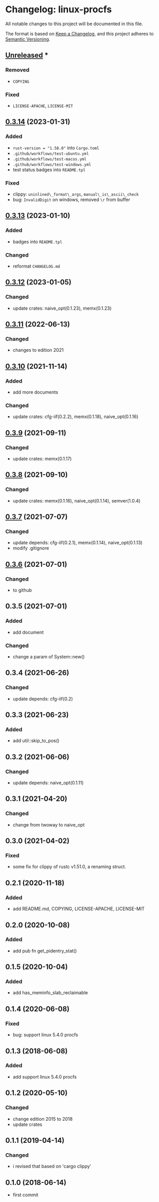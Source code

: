 # Changelog: linux-procfs

All notable changes to this project will be documented in this file.

The format is based on [Keep a Changelog](https://keepachangelog.com/en/1.0.0/),
and this project adheres to [Semantic Versioning](https://semver.org/spec/v2.0.0.html).

## [Unreleased] *
### Removed
* `COPYING`

### Fixed
* `LICENSE-APACHE`, `LICENSE-MIT`


## [0.3.14] (2023-01-31)
### Added
* `rust-version = "1.58.0"` into `Cargo.toml`
* `.github/workflows/test-ubuntu.yml`
* `.github/workflows/test-macos.yml`
* `.github/workflows/test-windows.yml`
* test status badges into `README.tpl`

### Fixed
* clippy: `uninlined\_format\_args`, `manual\_is\_ascii\_check`
* bug: `InvalidDigit` on windows, removed `\r` from buffer

## [0.3.13] (2023-01-10)
### Added
* badges into `README.tpl`

### Changed
* reformat `CHANGELOG.md`

## [0.3.12] (2023-01-05)
### Changed
* update crates: naive_opt(0.1.23), memx(0.1.23)

## [0.3.11] (2022-06-13)
### Changed
* changes to edition 2021

## [0.3.10] (2021-11-14)
### Added
* add more documents

### Changed
* update crates: cfg-iif(0.2.2), memx(0.1.18), naive_opt(0.1.16)

## [0.3.9] (2021-09-11)
### Changed
* update crates: memx(0.1.17)

## [0.3.8] (2021-09-10)
### Changed
* update crates: memx(0.1.16), naive_opt(0.1.14), semver(1.0.4)

## [0.3.7] (2021-07-07)
### Changed
* update depends: cfg-iif(0.2.1), memx(0.1.14), naive_opt(0.1.13)
* modify .gitignore

## [0.3.6] (2021-07-01)
### Changed
* to github

## 0.3.5 (2021-07-01)
### Added
* add document

### Changed
* change a param of System::new()

## 0.3.4 (2021-06-26)
### Changed
* update depends: cfg-iif(0.2)

## 0.3.3 (2021-06-23)
### Added
* add util::skip_to_pos()

## 0.3.2 (2021-06-06)
### Changed
* update depends: naive_opt(0.1.11)

## 0.3.1 (2021-04-20)
### Changed
* change from twoway to naive_opt

## 0.3.0 (2021-04-02)
### Fixed
* some fix for clippy of rustc v1.51.0, a renaming struct.

## 0.2.1 (2020-11-18)
### Added
* add README.md, COPYING, LICENSE-APACHE, LICENSE-MIT

## 0.2.0 (2020-10-08)
### Added
* add pub fn get_pidentry_stat()

## 0.1.5 (2020-10-04)
### Added
* add has_meminfo_slab_reclaimable

## 0.1.4 (2020-06-08)
### Fixed
* bug: support linux 5.4.0 procfs

## 0.1.3 (2018-06-08)
### Added
* add support linux 5.4.0 procfs

## 0.1.2 (2020-05-10)
### Changed
* change edition 2015 to 2018
* update crates

## 0.1.1 (2019-04-14)
### Changed
* i revised that based on 'cargo clippy'

## 0.1.0 (2018-06-14)
* first commit

[Unreleased]: https://github.com/aki-akaguma/linux-procfs/compare/v0.3.14..HEAD
[0.3.14]: https://github.com/aki-akaguma/linux-procfs/compare/v0.3.13..v0.3.14
[0.3.13]: https://github.com/aki-akaguma/linux-procfs/compare/v0.3.12..v0.3.13
[0.3.12]: https://github.com/aki-akaguma/linux-procfs/compare/v0.3.11..v0.3.12
[0.3.11]: https://github.com/aki-akaguma/linux-procfs/compare/v0.3.10..v0.3.11
[0.3.10]: https://github.com/aki-akaguma/linux-procfs/compare/v0.3.9..v0.3.10
[0.3.9]: https://github.com/aki-akaguma/linux-procfs/compare/v0.3.8..v0.3.9
[0.3.8]: https://github.com/aki-akaguma/linux-procfs/compare/v0.3.7..v0.3.8
[0.3.7]: https://github.com/aki-akaguma/linux-procfs/compare/v0.3.6..v0.3.7
[0.3.6]: https://github.com/aki-akaguma/linux-procfs/releases/tag/v0.3.6
